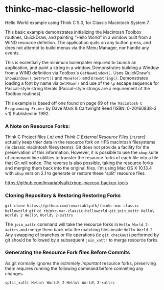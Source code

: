 # thinkc-mac-classic-helloworld

Hello World example using Think C 5.0, for Classic Macintosh System 7. 

This basic example demonstrates initializing the Macintosh Toolbox routines, QuickDraw, and painting "Hello World" in a window built from a WIND resource defintion. The application quits on any button press, and does not attempt to build menus via the Menu Manager, nor handle any events. 

This is essentially the minimum boilerplater required to launch an application, and paint a string in a window. Demonstrates building a Window from a WIND definition via Toolbox's `GetNewWindow()`. Uses QuickDraw's `ShowWindow()`, `SetPort()` and `MoveTo()` and `DrawString()`. Demonstrates loading a font by name via `GetFNum()` and use of the `\p` escape sequence for Pascal-style string literals (Pascal-style strings are a requirement of the Toolbox routines).

This example is based off one found on page 69 of `The Macintosh C Programming Primer` by Dave Mark & Cartwright Reed (ISBN: 0-20160838-3 v.1) Published in 1992.

### A Note on Resource Forks:

Think C Project files (*.π) and Think C External Resource Files (*.π.rsrc) actually keep thier data in the resource fork on  HFS macintosh filesystems (ie classic macintosh filesystems). Git does not provide a facility for the preservation of this information. However, it is possible to use the `xbup` suite of command line utilities to transfer the resource forks of each file into a file that Git will notice. The reverse is also possible, taking the resource forks and merging them back into the original files. I'm using Mac OS X 10.13.4 with `xbup` version 2.1 to generate or restore these 'split' resource files.

https://github.com/invariablyafk/xbup-macosx-backup-tools

### Cloning Repository & Restoring Restoring Forks

`git clone https://github.com/invariablyafk/thinkc-mac-classic-helloworld.git`
`cd thinkc-mac-classic-helloworld.git`
`join_xattr Hello\ World\ 2 Hello\ World\ 2-xattrs`

The `join_xattr` command will take the resource forks in `Hello World 2-xattrs` and merge them back into the matching files inside `Hello World 2`. Any swapping of branches or file operations (ie `git checkout`) performed by git should be followed by a subsequent `join_xattr` to merge resource forks.

### Generating the Resource Fork files Before Commits

As git normally ignores the _extremely important_ resource forks, preserving them requires running the following command before commiting any changes.

`split_xattr Hello\ World\ 2 Hello\ World\ 2-xattrs`
